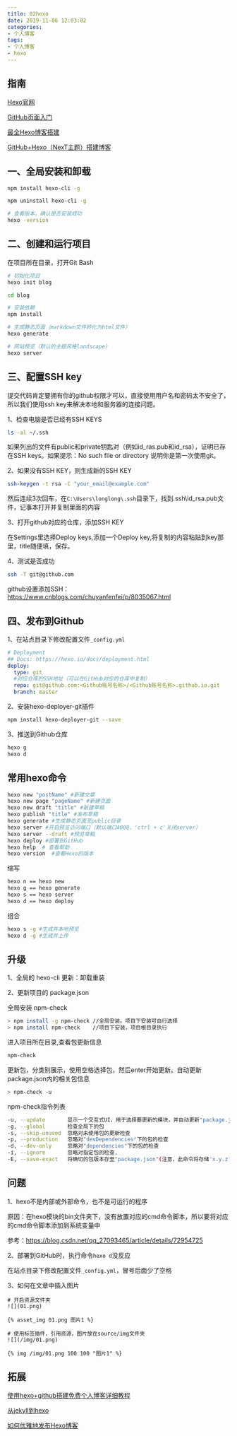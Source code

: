 ```yaml
---
title: 02hexo
date: 2019-11-06 12:03:02
categories:
- 个人博客
tags:
- 个人博客
- hexo
---
```


## 指南

[Hexo官网](https://hexo.io/zh-cn/)

[GitHub页面入门](https://guides.github.com/features/pages/)

[最全Hexo博客搭建](https://www.simon96.online/2018/10/12/hexo-tutorial/)

[GitHub+Hexo（NexT主题）搭建博客](https://www.jianshu.com/p/7b5702d3f072)

## 一、全局安装和卸载

```sh
npm install hexo-cli -g

npm uninstall hexo-cli -g

# 查看版本，确认是否安装成功
hexo -version
```

## 二、创建和运行项目

在项目所在目录，打开Git Bash

```sh
# 初始化项目
hexo init blog

cd blog

# 安装依赖
npm install

# 生成静态页面（markdown文件转化为html文件）
hexo generate

# 网站预览（默认的主题风格landscape）
hexo server
```

## 三、配置SSH key

提交代码肯定要拥有你的github权限才可以，直接使用用户名和密码太不安全了，所以我们使用ssh key来解决本地和服务器的连接问题。

1、检查电脑是否已经有SSH KEYS

```sh
ls -al ~/.ssh
```

如果列出的文件有public和private钥匙对（例如id_ras.pub和id_rsa），证明已存在SSH keys。如果提示：No such file or directory 说明你是第一次使用git。

2、如果没有SSH KEY，则生成新的SSH KEY

```sh
ssh-keygen -t rsa -C "your_email@example.com"
```

然后连续3次回车，在```C:\Users\longlong\.ssh```目录下，找到.ssh\id_rsa.pub文件，记事本打开并复制里面的内容

3、打开github对应的仓库，添加SSH KEY

在Settings里选择Deploy keys,添加一个Deploy key,将复制的内容粘贴到key那里，title随便填，保存。

4、测试是否成功

```sh
ssh -T git@github.com
```

github设置添加SSH：<https://www.cnblogs.com/chuyanfenfei/p/8035067.html>

## 四、发布到Github

1、在站点目录下修改配置文件```_config.yml```

```yml
# Deployment
## Docs: https://hexo.io/docs/deployment.html
deploy:
  type: git
  #对应仓库的SSH地址（可以在GitHub对应的仓库中复制）
  repo: git@github.com:<Github账号名称>/<Github账号名称>.github.io.git
  branch: master
```

2、安装hexo-deployer-git插件

```sh
npm install hexo-deployer-git --save
```

3、推送到Github仓库

```sh
hexo g
hexo d
```

## 常用hexo命令

```sh
hexo new "postName" #新建文章
hexo new page "pageName" #新建页面
hexo new draft "title" #新建草稿
hexo publish "title" #发布草稿
hexo generate #生成静态页面至public目录
hexo server #开启预览访问端口（默认端口4000，'ctrl + c'关闭server）
hexo server --draft #预览草稿
hexo deploy #部署到GitHub
hexo help  # 查看帮助
hexo version  #查看Hexo的版本
```

缩写

```sh
hexo n == hexo new
hexo g == hexo generate
hexo s == hexo server
hexo d == hexo deploy
```

组合

```sh
hexo s -g #生成并本地预览
hexo d -g #生成并上传
```

## 升级

1、全局的 hexo-cli 更新：卸载重装

2、更新项目的 package.json

全局安装 npm-check

```sh
> npm install -g npm-check //全局安装。项目下安装可自行选择
> npm install npm-check    //项目下安装，项目根目录执行
```

进入项目所在目录,查看包更新信息

```sh
npm-check
```

更新包，分类别展示，使用空格选择包，然后enter开始更新。自动更新package.json内的相关包信息

```sh
> npm-check -u
```

npm-check指令列表

```sh
-u, --update       显示一个交互式UI，用于选择要更新的模块，并自动更新"package.json"内包版本号信息
-g, --global       检查全局下的包
-s, --skip-unused  忽略对未使用包的更新检查
-p, --production   忽略对"devDependencies"下的包的检查
-d, --dev-only     忽略对"dependencies"下的包的检查
-i, --ignore       忽略对指定包的检查.
-E, --save-exact   将确切的包版本存至"package.json"(注意，此命令将存储'x.y.z'而不是'^x.y.z')
```

## 问题

1、hexo不是内部或外部命令，也不是可运行的程序

原因：在hexo模块的bin文件夹下，没有放置对应的cmd命令脚本，所以要将对应的cmd命令脚本添加到系统变量中

参考：<https://blog.csdn.net/qq_27093465/article/details/72954725>

2、部署到GitHub时，执行命令```hexo d```没反应

在站点目录下修改配置文件```_config.yml```，冒号后面少了空格

3、如何在文章中插入图片

```log
# 开启资源文件夹
![](01.png)

{% asset_img 01.png 图片1 %}

# 使用标签插件，引用资源，图片放在source/img文件夹
![](/img/01.png)

{% img /img/01.png 100 100 "图片1" %}
```

## 拓展

[使用hexo+github搭建免费个人博客详细教程](http://blog.haoji.me/build-blog-website-by-hexo-github.html?from=xa)

[从jekyll到hexo](https://blog.csdn.net/u011475210/article/details/79023429)

[如何优雅地发布Hexo博客](https://www.jianshu.com/p/68e727dda16d)
